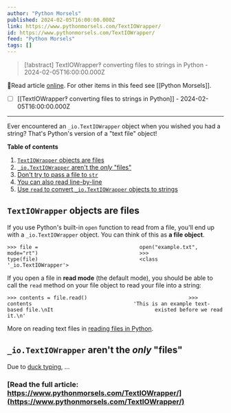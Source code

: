 ```yaml
---
author: "Python Morsels"
published: 2024-02-05T16:00:00.000Z
link: https://www.pythonmorsels.com/TextIOWrapper/
id: https://www.pythonmorsels.com/TextIOWrapper/
feed: "Python Morsels"
tags: []
---
```

> [!abstract] TextIOWrapper‽ converting files to strings in Python - 2024-02-05T16:00:00.000Z

🔗Read article [online](https://www.pythonmorsels.com/TextIOWrapper/). For other items in this feed see [[Python Morsels]].

- [ ] [[TextIOWrapper‽ converting files to strings in Python]] - 2024-02-05T16:00:00.000Z
- - -
Ever encountered an `_io.TextIOWrapper` object when you wished you had a string? That's Python's version of a "text file" object!

**Table of contents**

1. [`TextIOWrapper` objects are files](https://www.pythonmorsels.com/TextIOWrapper/#textiowrapper-objects-are-files)
2. [`_io.TextIOWrapper` aren't the _only_ "files"](https://www.pythonmorsels.com/TextIOWrapper/#_iotextiowrapper-arent-the-only-files)
3. [Don't try to pass a file to `str`](https://www.pythonmorsels.com/TextIOWrapper/#dont-try-to-pass-a-file-to-str)
4. [You can also read line-by-line](https://www.pythonmorsels.com/TextIOWrapper/#you-can-also-read-line-by-line)
5. [Use `read` to convert `_io.TextIOWrapper` objects to strings](https://www.pythonmorsels.com/TextIOWrapper/#use-read-to-convert-_iotextiowrapper-objects-to-strings)

## `TextIOWrapper` objects are files

If you use Python's built-in `open` function to read from a file, you'll end up with a `_io.TextIOWrapper` object. You can think of this as **a file object**.

`>>> file =                                 open("example.txt", mode="rt")                                 >>>                                 type(file)                                 <class                                 '_io.TextIOWrapper'>`
                                

If you open a file in **read mode** (the default mode), you should be able to call the `read` method on your file object to read your file into a string:

`>>> contents = file.read()                                 >>>                                 contents                                 'This is an example text-based file.\nIt                                 existed before we read it.\n'`
                                

More on reading text files in [reading files in Python](https://www.pythonmorsels.com/how-read-text-file/).

## `_io.TextIOWrapper` aren't the _only_ "files"

Due to [duck typing](https://www.pythonmorsels.com/duck-typing/), …

### [Read the full article: https://www.pythonmorsels.com/TextIOWrapper/](https://www.pythonmorsels.com/TextIOWrapper/)
